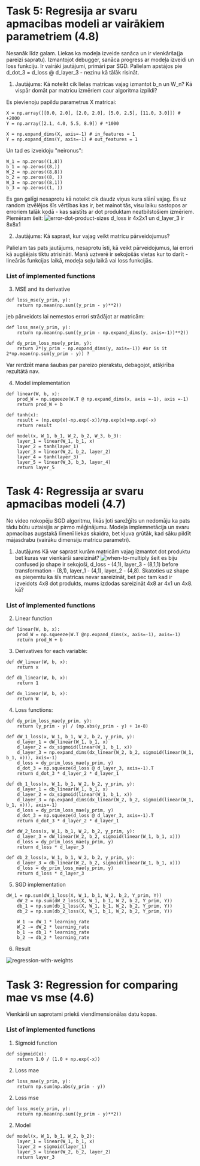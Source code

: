 # Task 5: Regresija ar svaru apmacibas modeli ar vairākiem parametriem (4.8)

Nesanāk līdz galam. Liekas ka modeļa izveide sanāca un ir vienkārša(ja pareizi sapratu). Izmantojot debugger, sanāca progress ar modeļa izveidi un loss funkciju.
Ir vairāki jautājumi, primāri par SGD. Palielam apstājos pie d_dot_3 = d_loss @ d_layer_3 - nezinu kā tālāk risināt.

1. Jautājums: Kā noteikt cik lielas matricas vajag izmantot b_n un W_n? Kā vispār domāt par matricu izmēriem caur algoritma izpildi? 

Es pievienoju papildu parametrus X matricai:
~~~
X = np.array([[0.0, 2.0], [2.0, 2.0], [5.0, 2.5], [11.0, 3.0]]) # +2000
Y = np.array([2.1, 4.0, 5.5, 8.9]) # *1000

X = np.expand_dims(X, axis=-1) # in_features = 1
Y = np.expand_dims(Y, axis=-1) # out_features = 1
~~~

Un tad es izveidoju "neironus":
~~~
W_1 = np.zeros((1,8))
b_1 = np.zeros((8,))
W_2 = np.zeros((8,8))
b_2 = np.zeros((8, ))
W_3 = np.zeros((8,1))
b_3 = np.zeros((1, ))
~~~
Es gan galīgi nesaprotu kā noteikt cik daudz viņus kura slānī vajag. Es uz random izvēlējos šīs vērtības kas ir, bet mainot tās, visu laiku sastopos ar erroriem talāk kodā - kas saistīts ar dot produktam neatbilstošiem izmēriem. Piemēram šeit:
![error-dot-product-sizes](media/error-dot-product-sizes.PNG)
d_loss ir 4x2x1 un d_layer_3 ir 8x8x1

2. Jautājums: Kā saprast, kur vajag veikt matricu pārveidojumus?

Palielam tas pats jautājums, nesaprotu īsti, kā veikt pārveidojumus, lai errori kā augšējais tiktu atrisināti. Manā uztverē ir sekojošās vietas kur to darīt - lineārās funkcijas laikā, modeļa soļu laikā vai loss funkcijās.

### List of implemented functions

3. MSE and its derivative

~~~
def loss_mse(y_prim, y):
    return np.mean(np.sum((y_prim - y)**2))
~~~

jeb pārveidots lai nemestos errori strādājot ar matricām: 

~~~
def loss_mse(y_prim, y):
    return np.mean(np.sum((y_prim - np.expand_dims(y, axis=-1))**2))

def dy_prim_loss_mse(y_prim, y):
    return 2*(y_prim - np.expand_dims(y, axis=-1)) #or is it 2*np.mean(np.sum(y_prim - y)) ?
~~~

Var rerdzēt mana šaubas par pareizo pierakstu, debagojot, atšķirība rezultātā nav.

4. Model implementation

~~~
def linear(W, b, x):
    prod_W = np.squeeze(W.T @ np.expand_dims(x, axis =-1), axis =-1)
    return prod_W + b

def tanh(x):
    result = (np.exp(x)-np.exp(-x))/np.exp(x)+np.exp(-x)
    return result

def model(x, W_1, b_1, W_2, b_2, W_3, b_3):
    layer_1 = linear(W_1, b_1, x)
    layer_2 = tanh(layer_1)
    layer_3 = linear(W_2, b_2, layer_2)
    layer_4 = tanh(layer_3)
    layer_5 = linear(W_3, b_3, layer_4)
    return layer_5
~~~

# Task 4: Regressija ar svaru apmacibas modeli (4.7)

No video nokopēju SGD algoritmu, likās ļoti sarežģīts un nedomāju ka pats tādu būtu uztaisijis ar pirmo mēģinājumu. 
Modeļa implemnetācija un svaru apmacibas augstakā līmenī liekas skaidra, bet kļuva grūtāk, kad sāku pildīt mājasdrabu (vairāku dimensiju matricu parametri).


1. Jautājums Kā var saprast kurām matricām vajag izmantot dot produktu bet kuras var vienkārši sareizināt?
![when-to-multiply](media/when-to-multiply.PNG)
šeit es biju confused jo shape ir sekojoši, d_loss - (4,1), layer_3 - (8,1,1) before transformation - (8,1), layer_1 - (4,1), layer_2 - (4,8).
Skatoties uz shape es pieņemtu ka šīs matricas nevar sareizināt, bet pec tam kad ir izveidots 4x8 dot produkts, mums izdodas sareizināt 4x8 ar 4x1 un 4x8. kā?


### List of implemented functions

2. Linear function

~~~
def linear(W, b, x):
    prod_W = np.squeeze(W.T @np.expand_dims(x, axis=-1), axis=-1)
    return prod_W + b
~~~

3. Derivatives for each variable:

~~~
def dW_linear(W, b, x):
    return x

def db_linear(W, b, x):
    return 1

def dx_linear(W, b, x):
    return W
~~~

4. Loss functions:

~~~
def dy_prim_loss_mae(y_prim, y):
    return (y_prim - y) / (np.abs(y_prim - y) + 1e-8)

def dW_1_loss(x, W_1, b_1, W_2, b_2, y_prim, y):
    d_layer_1 = dW_linear(W_1, b_1, x)
    d_layer_2 = dx_sigmoid(linear(W_1, b_1, x))
    d_layer_3 = np.expand_dims(dx_linear(W_2, b_2, sigmoid(linear(W_1, b_1, x))), axis=-1)
    d_loss = dy_prim_loss_mae(y_prim, y)
    d_dot_3 = np.squeeze(d_loss @ d_layer_3, axis=-1).T
    return d_dot_3 * d_layer_2 * d_layer_1

def db_1_loss(x, W_1, b_1, W_2, b_2, y_prim, y):
    d_layer_1 = db_linear(W_1, b_1, x)
    d_layer_2 = dx_sigmoid(linear(W_1, b_1, x))
    d_layer_3 = np.expand_dims(dx_linear(W_2, b_2, sigmoid(linear(W_1, b_1, x))), axis=-1)
    d_loss = dy_prim_loss_mae(y_prim, y)
    d_dot_3 = np.squeeze(d_loss @ d_layer_3, axis=-1).T
    return d_dot_3 * d_layer_2 * d_layer_1

def dW_2_loss(x, W_1, b_1, W_2, b_2, y_prim, y):
    d_layer_3 = dW_linear(W_2, b_2, sigmoid(linear(W_1, b_1, x)))
    d_loss = dy_prim_loss_mae(y_prim, y)
    return d_loss * d_layer_3

def db_2_loss(x, W_1, b_1, W_2, b_2, y_prim, y):
    d_layer_3 = db_linear(W_2, b_2, sigmoid(linear(W_1, b_1, x)))
    d_loss = dy_prim_loss_mae(y_prim, y)
    return d_loss * d_layer_3
~~~

5. SGD implementation

~~~
dW_1 = np.sum(dW_1_loss(X, W_1, b_1, W_2, b_2, Y_prim, Y))
    dW_2 = np.sum(dW_2_loss(X, W_1, b_1, W_2, b_2, Y_prim, Y))
    db_1 = np.sum(db_1_loss(X, W_1, b_1, W_2, b_2, Y_prim, Y))
    db_2 = np.sum(db_2_loss(X, W_1, b_1, W_2, b_2, Y_prim, Y))

    W_1 -= dW_1 * learning_rate
    W_2 -= dW_2 * learning_rate
    b_1 -= db_1 * learning_rate
    b_2 -= db_2 * learning_rate
~~~

6. Result

![regression-with-weights](media/regression-with-weights.PNG)


# Task 3: Regression for comparing mae vs mse (4.6)

Vienkārši un saprotami priekš viendimensionālas datu kopas.

### List of implemented functions

1. Sigmoid function

~~~
def sigmoid(x):
    return 1.0 / (1.0 + np.exp(-x))
~~~

2. Loss mae

~~~
def loss_mae(y_prim, y):
    return np.sum(np.abs(y_prim - y))
~~~

2. Loss mse

~~~
def loss_mse(y_prim, y):
    return np.mean(np.sum((y_prim - y)**2))
~~~

2. Model

~~~
def model(x, W_1, b_1, W_2, b_2):
    layer_1 = linear(W_1, b_1, x)
    layer_2 = sigmoid(layer_1)
    layer_3 = linear(W_2, b_2, layer_2)
    return layer_3
~~~
